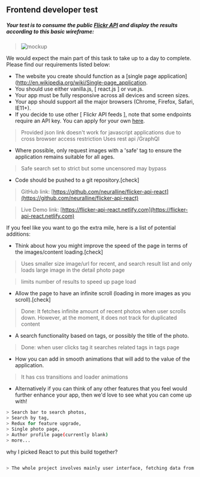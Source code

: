 ## Frontend developer test

##### Your test is to consume the public [Flickr API](https://api.flickr.com/services/feeds/photos_public.gne?format=json) and display the results according to this basic wireframe:

> ![mockup](https://raw.githubusercontent.com/WillMayger/tmgdevrequirements/master/flickr-wireframe.jpg)

We would expect the main part of this task to take up to a day to complete. Please find our requirements listed below:

- The website you create should function as a [single page application](http://en.wikipedia.org/wiki/Single-page_application.
- You should use either vanilla.js, [ react.js ] or vue.js.
- Your app must be fully responsive across all devices and screen sizes.
- Your app should support all the major browsers (Chrome, Firefox, Safari, IE11+).
- If you decide to use other [ Flickr API feeds ], note that some endpoints require an API key. You can apply for your own [here](https://www.flickr.com/services/api/keys).

> Provided json link doesn't work for javascript applications due to cross browser access restriction
> Uses rest api /GraphQl

- Where possible, only request images with a 'safe' tag to ensure the application remains suitable for all ages.

> Safe search set to strict but some uncensored may bypass

- Code should be pushed to a git repository.[check]

> GitHub link: [https://github.com/neuralline/flicker-api-react](https://github.com/neuralline/flicker-api-react)

> Live Demo link: [https://flicker-api-react.netlify.com](https://flicker-api-react.netlify.com)

If you feel like you want to go the extra mile, here is a list of potential additions:

- Think about how you might improve the speed of the page in terms of the images/content loading.[check]

> Uses smaller size image/url for recent, and search result list and only loads large image in the detail photo page

> limits number of results to speed up page load

- Allow the page to have an infinite scroll (loading in more images as you scroll).[check]

> Done: It fetches infinite amount of recent photos when user scrolls down. However, at the moment, it does not track for duplicated content

- A search functionality based on tags, or possibly the title of the photo.

> Done: when user clicks tag it searches related tags in tags page

- How you can add in smooth animations that will add to the value of the application.

> It has css transitions and loader animations

- Alternatively if you can think of any other features that you feel would further enhance your app, then we'd love to see what you can come up with!

```sh
> Search bar to search photos,
> Search by tag,
> Redux for feature upgrade,
> Single photo page,
> Author profile page(currently blank)
> more...
```

why I picked React to put this build together?

```sh

> The whole project involves mainly user interface, fetching data from flickr api and displaying it on the dom, no major functions or js applications required. For that, React is really good at breaking down big user interfaces into smaller, organised and reusable components specially for single page application like this. Plus react UI components are really quick to debug.


```
